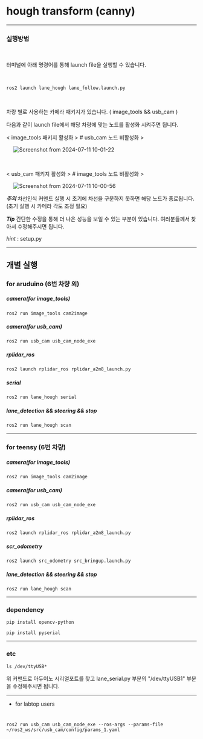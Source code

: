 # **hough transform (canny)**

---
### 실행방법

&emsp;
&emsp;
&emsp;

터미널에 아래 명령어를 통해 launch file을 실행할 수 있습니다.

&emsp;

    ros2 launch lane_hough lane_follow.launch.py
    
&emsp;

차량 별로 사용하는 카메라 패키지가 있습니다. ( image_tools && usb_cam )
&emsp;

다음과 같이 launch file에서 해당 차량에 맞는 노드를 활성화 시켜주면 됩니다.
&emsp;

< image_tools 패키지 활성화 >  # usb_cam 노드 비활성화 >

&emsp;
![Screenshot from 2024-07-11 10-01-22](https://github.com/RLmodel/RLCar_arudino/assets/151706131/9d53dc0d-43d0-42f0-b965-dd4bc84b1f90)

&emsp;
&emsp;

< usb_cam 패키지 활성화 >  # image_tools 노드 비활성화 >

&emsp;
![Screenshot from 2024-07-11 10-00-56](https://github.com/RLmodel/RLCar_arudino/assets/151706131/96a495ed-cd80-49ec-8397-424c15fa77a9)




***주의*** 차선인식 커맨드 실행 시 초기에 차선을 구분하지 못하면 해당 노드가 종료됩니다.
<br>
(초기 실행 시 카메라 각도 조정 필요)

***Tip*** 간단한 수정을 통해 더 나은 성능을 보일 수 있는 부분이 있습니다. 여러분들께서 찾아서 수정해주시면 됩니다.

*hint* : setup.py





--- 
## 개별 실행

### for aruduino (6번 차량 외)



##### **camera(for image_tools)**
    ros2 run image_tools cam2image 
    
##### **camera(for usb_cam)**
    ros2 run usb_cam usb_cam_node_exe
    
##### **rplidar_ros**
    ros2 launch rplidar_ros rplidar_a2m8_launch.py
    
##### **serial**
    ros2 run lane_hough serial
    
##### **lane_detection && steering && stop**
    ros2 run lane_hough scan




---
### for teensy (6번 차량)


##### **camera(for image_tools)**
    ros2 run image_tools cam2image                   
##### **camera(for usb_cam)**
    ros2 run usb_cam usb_cam_node_exe                 
##### **rplidar_ros**
    ros2 launch rplidar_ros rplidar_a2m8_launch.py           
##### **scr_odometry**
    ros2 launch src_odometry src_bringup.launch.py              
##### **lane_detection && steering && stop**
    ros2 run lane_hough scan

  


  
---


### dependency

    pip install opencv-python

    pip install pyserial

---

### etc 

    ls /dev/ttyUSB*    


위 커맨드로 아두이노 시리얼포트를 찾고 lane_serial.py 부분의 "/dev/ttyUSB1" 부분을 수정해주시면 됩니다.

---



+ for labtop users
#
    ros2 run usb_cam usb_cam_node_exe --ros-args --params-file ~/ros2_ws/src/usb_cam/config/params_1.yaml



